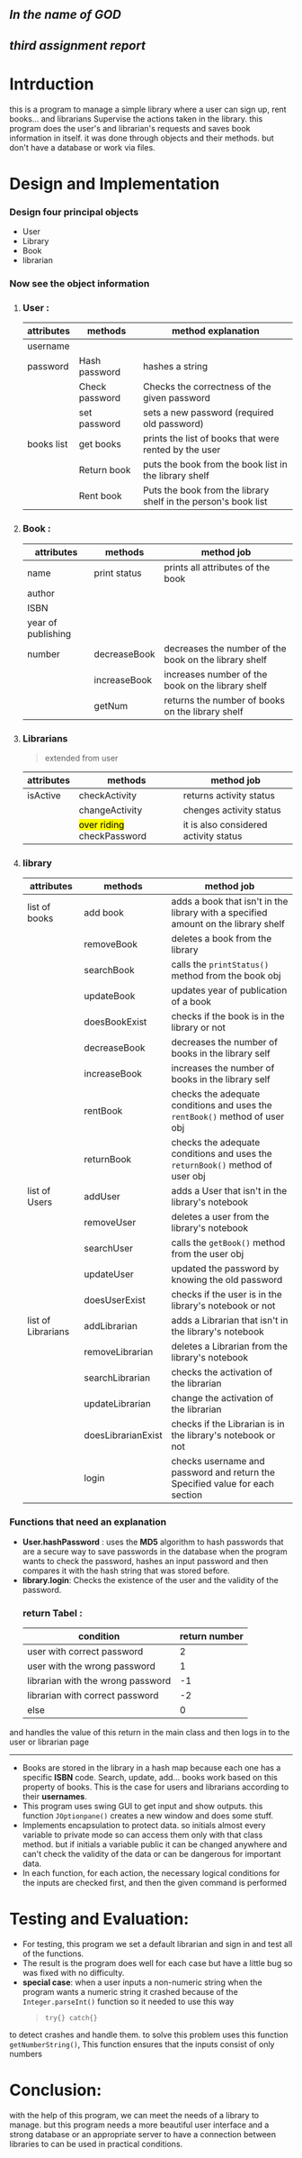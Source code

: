 ## *In the name of GOD*
## *third assignment report*


# Intrduction

this is a program to manage a simple library where a user can sign up, rent books... and librarians Supervise the actions taken in the library.
this program does the user's and librarian's requests and saves book information in itself.
it was done through objects and their methods.
but don't have a database or work via files.

# Design and Implementation

### Design four principal objects 
- User
- Library
- Book
- librarian

### Now see the object information
1. ### User :
   | attributes | methods | method explanation |
   | ---------- | ------- | ---------- |
   | username   | | |
   | password   |Hash password | hashes a string |
   | | Check password | Checks the correctness of the given password|
   | | set password | sets a new password (required old password) |
   |books list | get books | prints the list of books that were rented by the user  | 
   | | Return book | puts the book from the book list in the  library shelf |
   | | Rent book | Puts the book from the library shelf in the person's book list |
2. ### Book :
   | attributes | methods | method job |
   | ---------- | ------- | ---------- |
   |name |print status | prints all attributes of the book|
   |author | |
   |ISBN|||
   |year of publishing | |
   |number |decreaseBook| decreases the number of the book on the library shelf|
   ||increaseBook| increases number of the book on the library shelf|
   ||getNum| returns the number of books on the library shelf|
3. ### Librarians 
   > extended from user

   | attributes | methods | method job |
   | ---------- | ------- | ---------- |
   |isActive| checkActivity| returns activity status|
   ||changeActivity|chenges activity status
   ||<mark>over riding</mark> checkPassword| it is also considered activity status|
4. ### library
   | attributes | methods | method job |
   | ---------- | ------- | ---------- |
   |list of books| add book | adds a book that isn't in the library with a specified amount on the library shelf|
   ||removeBook| deletes a book from the library|
   ||searchBook| calls the `printStatus()` method from the book obj | 
   ||updateBook| updates year of publication of a book|
   ||doesBookExist| checks if the book is in the library or not | 
   ||decreaseBook | decreases the number of books in the library self|
   ||increaseBook| increases the number of books in the library self|
   ||rentBook|checks the adequate conditions and uses the `rentBook()` method of user obj|
   ||returnBook|checks the adequate conditions and uses the ` returnBook()` method of user obj| 
   |list of Users|addUser| adds a User that isn't in the library's notebook |
   ||removeUser| deletes a user from the library's notebook |
   ||searchUser| calls the `getBook()` method from the user obj |
   ||updateUser| updated the password by knowing the old password |
   ||doesUserExist| checks if the user is in the library's notebook or not |
   |list of Librarians|addLibrarian| adds a Librarian that isn't in the library's notebook |
   ||removeLibrarian| deletes a Librarian from the library's notebook |
   ||searchLibrarian| checks the activation of the librarian |
   ||updateLibrarian| change the activation of the librarian |
   ||doesLibrarianExist| checks if the Librarian is in the library's notebook or not |
   ||login|checks username and password and return the Specified value for each section| 
### Functions that need an explanation
- **User.hashPassword** :
    uses the **MD5** algorithm to hash passwords that are  a secure way to save passwords in the database
    when the program wants to check the password, hashes an input password and then compares it with the hash string that was stored before.
- **library.login**: Checks the existence of the user and the validity of the password.
  ### return Tabel :
  | condition |return number|
  |------|------|
  |user with correct password|2|
  |user with the wrong password|1|
  |librarian with the wrong password|-1|
  |librarian with correct password|-2|
  |else|0|
and handles the value of this return in the main class and then logs in to the user or librarian page

---
- Books are stored in the library in a hash map because each one has a specific **ISBN** code. Search, update, add... books work based on this property of books. This is the case for users and librarians according to their **usernames**.
- This program uses swing GUI to get input and show outputs. this function `JOptionpane()` creates a new window and does some stuff.
- Implements encapsulation to protect data. so initials almost every variable to private mode so can access them only with that class method. but if initials a variable public it can be changed anywhere and can't check the validity of the data or can be dangerous for important data.
- In each function, for each action, the necessary logical conditions for the inputs are checked first, and then the given command is performed
# Testing and Evaluation:
- For testing, this program we set a default librarian and sign in and test all of the functions.
- The result is the program does well for each case but have a little bug so was fixed with no difficulty.
- **special case**: when a user inputs a non-numeric string when the program wants a numeric string it crashed because of the `Integer.parseInt()` function so it needed to use this way 
    > ``` try{} catch{} ```
   
to detect crashes and handle them.
to solve this problem uses this function `getNumberString()`, This function ensures that the inputs consist of only numbers
# Conclusion:

with the help of this program, we can meet the needs of a library to manage.
but this program needs a more beautiful user interface and a strong database or an appropriate server to have a connection between libraries to can be used in practical conditions.
